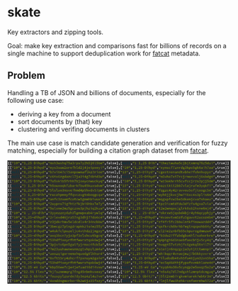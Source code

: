 # skate

Key extractors and zipping tools.

Goal: make key extraction and comparisons fast for billions of records on a
single machine to support deduplication work for [fatcat](https://fatcat.wiki)
metadata.

## Problem

Handling a TB of JSON and billions of documents, especially for the following
use case:

* deriving a key from a document
* sort documents by (that) key
* clustering and verifing documents in clusters

The main use case is match candidate generation and verification for fuzzy
matching, especially for building a citation graph dataset from
[fatcat](https://fatcat.wiki).

![](static/two_cluster_synopsis.png)

